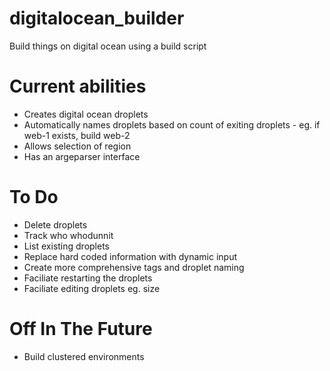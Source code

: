# digitalocean_builder
Build things on digital ocean using a build script


# Current abilities
- Creates digital ocean droplets
- Automatically names droplets based on count of exiting droplets - eg. if web-1 exists, build web-2
- Allows selection of region
- Has an argeparser interface

# To Do
- Delete droplets
- Track who whodunnit
- List existing droplets
- Replace hard coded information with dynamic input 
- Create more comprehensive tags and droplet naming
- Faciliate restarting the droplets
- Faciliate editing droplets eg. size

# Off In The Future
- Build clustered environments
